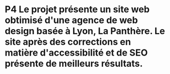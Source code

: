 # P4 Le projet présente un site web obtimisé d'une agence de web design basée à Lyon, La Panthère. Le site après des corrections en matière d'accessibilité et de SEO présente de meilleurs résultats.

